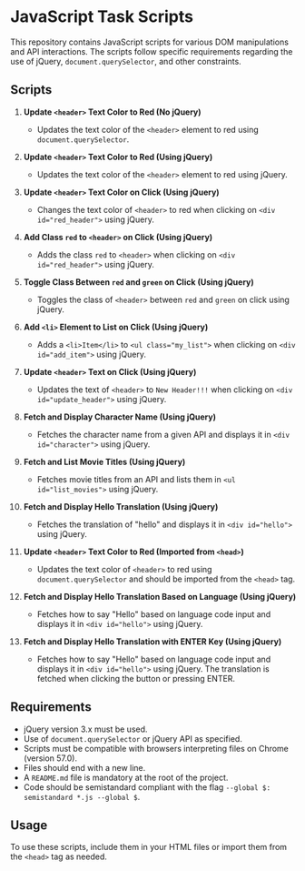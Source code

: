 # JavaScript Task Scripts

This repository contains JavaScript scripts for various DOM manipulations and API interactions. The scripts follow specific requirements regarding the use of jQuery, `document.querySelector`, and other constraints.

## Scripts

1. **Update `<header>` Text Color to Red (No jQuery)**
   - Updates the text color of the `<header>` element to red using `document.querySelector`.

2. **Update `<header>` Text Color to Red (Using jQuery)**
   - Updates the text color of the `<header>` element to red using jQuery.

3. **Update `<header>` Text Color on Click (Using jQuery)**
   - Changes the text color of `<header>` to red when clicking on `<div id="red_header">` using jQuery.

4. **Add Class `red` to `<header>` on Click (Using jQuery)**
   - Adds the class `red` to `<header>` when clicking on `<div id="red_header">` using jQuery.

5. **Toggle Class Between `red` and `green` on Click (Using jQuery)**
   - Toggles the class of `<header>` between `red` and `green` on click using jQuery.

6. **Add `<li>` Element to List on Click (Using jQuery)**
   - Adds a `<li>Item</li>` to `<ul class="my_list">` when clicking on `<div id="add_item">` using jQuery.

7. **Update `<header>` Text on Click (Using jQuery)**
   - Updates the text of `<header>` to `New Header!!!` when clicking on `<div id="update_header">` using jQuery.

8. **Fetch and Display Character Name (Using jQuery)**
   - Fetches the character name from a given API and displays it in `<div id="character">` using jQuery.

9. **Fetch and List Movie Titles (Using jQuery)**
   - Fetches movie titles from an API and lists them in `<ul id="list_movies">` using jQuery.

10. **Fetch and Display Hello Translation (Using jQuery)**
    - Fetches the translation of "hello" and displays it in `<div id="hello">` using jQuery.

11. **Update `<header>` Text Color to Red (Imported from `<head>`)**
    - Updates the text color of `<header>` to red using `document.querySelector` and should be imported from the `<head>` tag.

12. **Fetch and Display Hello Translation Based on Language (Using jQuery)**
    - Fetches how to say "Hello" based on language code input and displays it in `<div id="hello">` using jQuery.

13. **Fetch and Display Hello Translation with ENTER Key (Using jQuery)**
    - Fetches how to say "Hello" based on language code input and displays it in `<div id="hello">` using jQuery. The translation is fetched when clicking the button or pressing ENTER.

## Requirements

- jQuery version 3.x must be used.
- Use of `document.querySelector` or jQuery API as specified.
- Scripts must be compatible with browsers interpreting files on Chrome (version 57.0).
- Files should end with a new line.
- A `README.md` file is mandatory at the root of the project.
- Code should be semistandard compliant with the flag `--global $: semistandard *.js --global $`.

## Usage

To use these scripts, include them in your HTML files or import them from the `<head>` tag as needed.

